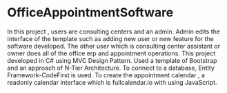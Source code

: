 # OfficeAppointmentSoftware
In this project , users are consulting centers and an admin. Admin edits the interface of the template such as adding new user or new feature for the software developed. The other user which is  consulting center assistant or owner does all of the office erp and appointment operations. This project developed in C# using MVC Design Pattern. Used a template of Bootstrap and an approach of N-Tier Architecture. To connect to a database, Entity Framework-CodeFirst is used. To create the appointment calendar , a readonly calendar interface which is fullcalendar.io with using JavaScript.
